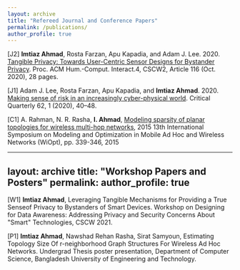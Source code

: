 ```yaml
---
layout: archive
title: "Refereed Journal and Conference Papers"
permalink: /publications/
author_profile: true
---
```


[J2] **Imtiaz Ahmad**, Rosta Farzan, Apu Kapadia, and Adam J. Lee. 2020. [Tangible Privacy: Towards User-Centric Sensor Designs for Bystander Privacy](https://people.cs.pitt.edu/~adamlee/pubs/2020/ahmad2020cscw.pdf). Proc. ACM Hum.-Comput. Interact.4, CSCW2, Article 116 (Oct. 2020), 28 pages.

[J1] Adam J. Lee, Rosta Farzan, Apu Kapadia, and **Imtiaz Ahmad**. 2020. [Making sense of risk in an increasingly cyber-physical world](https://par.nsf.gov/servlets/purl/10196973). Critical Quarterly 62, 1 (2020), 40–48.

[C1] A. Rahman, N. R. Rasha, **I. Ahmad**, [Modeling sparsity of planar topologies for wireless multi-hop networks](http://opendl.ifip-tc6.org/db/conf/wiopt/wiopt2015/RahmanRAS15.pdf), 2015 13th International Symposium on Modeling and Optimization in Mobile Ad Hoc and Wireless Networks (WiOpt), pp. 339-346, 2015

---
layout: archive
title: "Workshop Papers and Posters"
permalink: 
author_profile: true
---

[W1] **Imtiaz Ahmad**, Leveraging Tangible Mechanisms for Providing a True Senseof Privacy to Bystanders of Smart Devices. Workshop on Designing for Data Awareness: Addressing Privacy and Security Concerns
About "Smart" Technologies, CSCW 2021.

[P1] **Imtiaz Ahmad**, Nawshad Rehan Rasha, Sirat Samyoun, Estimating Topology Size Of r-neighborhood Graph Structures For Wireless Ad Hoc Networks. Undergrad Thesis poster presentation, Department of Computer Science, Bangladesh University of Engineering and Technology.

